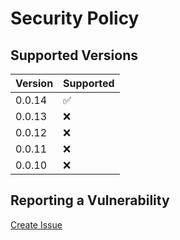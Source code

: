 # Security Policy

## Supported Versions

| Version | Supported          |
| ------- | ------------------ |
| 0.0.14  | :white_check_mark: |
| 0.0.13  | :x:                |
| 0.0.12  | :x:                |
| 0.0.11  | :x:                |
| 0.0.10  | :x:                |

## Reporting a Vulnerability

[Create Issue](https://github.com/gregoranders/nodejs-prepare-asset/issues/new?labels=bug&template=bug_report.md&title=Security+Issue)
